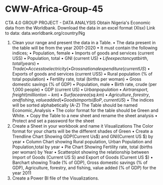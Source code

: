 # CWW-Africa-Group-45
CTA 4.0 GROUP PROJECT - DATA ANALYSIS
Obtain Nigeria's Economic data from the Worldbank. Download the data in an excel format (XIsx)
Link to data: data.worldbank.org/country/Ng
1. Clean your range and present the data in a Table.
• The data present in the table will be from the year 2001-2020
• It must contain the following indices;
• Population, female
• Imports of goods and services (current USS)
• Population, total
• GNI (current US$)• Life expectancy at birth, total (years)
• Trade (% of GDP)
• Access to electricity (% of population)
• Gross national expenditure (current US$)
• Exports of goods and services (current USS)
• Rural population (% of total population)
• Fertility rate, total (births per woman)
• Gross domestic savings (% of GDP)
• Population, male
• Birth rate, crude (per 1,000 people)
• GDP (current US$)
• Urban population
• Air transport, freight (million ton-km)
• Surface area (sq. km)
• Agriculture, forestry, and fishing, value added (% of GDP)
• Goods imports (BoP, current US$)
• The indices will be sorted alphabetically (A-Z) The Table should be named Economic_Analysis
• The color format for the table should be Green and White.
• Copy the Table to a new sheet and rename the sheet analysis
• Protect and set a password for the sheet
2. Create a Sheet in your workbook and name it Visualizations
The Color format for your charts will be the different shades of Green
• Create a Trendline Chart Showing GDP(Current Us$) and GNI(Current US $) by year
• Column Chart showing Rural population, Urban Population and Population,total by year
• Pie Chart Showing Fertility rate, total (births per woman) by Year
• Scatterplot showing the relationship between Import of Goods (Current US S) and Export of Goods (Current US $)
• Barchart showing Trade (% of GDP), Gross domestic savings (% of GDP), Agriculture, forestry, and fishing, value added (% of GDP) for the year 2011
3. Create a Power BI file of the Visualizations.
